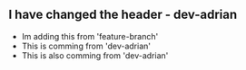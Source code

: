 ## I have changed the header - dev-adrian

- Im adding this from 'feature-branch' 
- This is comming from 'dev-adrian'
- This is also comming from 'dev-adrian'
